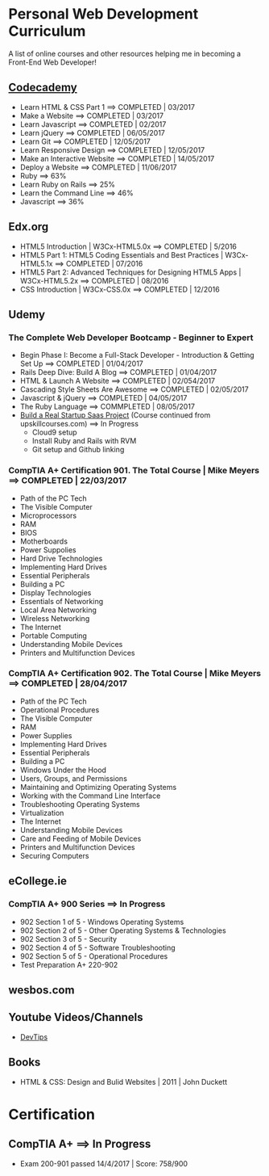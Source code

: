 # Personal Web Development Curriculum

A list of online courses and other resources helping me in becoming a Front-End Web Developer!

## [Codecademy](/Codecademy/)

* Learn HTML & CSS Part 1 ==> COMPLETED | 03/2017
* Make a Website ==> COMPLETED | 03/2017
* Learn Javascript ==> COMPLETED | 02/2017
* Learn jQuery ==> COMPLETED | 06/05/2017
* Learn Git ==> COMPLETED | 12/05/2017
* Learn Responsive Design ==> COMPLETED | 12/05/2017
* Make an Interactive Website ==> COMPLETED | 14/05/2017
* Deploy a Website ==> COMPLETED | 11/06/2017
* Ruby ==> 63%
* Learn Ruby on Rails ==> 25%
* Learn the Command Line ==> 46%
* Javascript ==> 36%


## Edx.org

* HTML5 Introduction | W3Cx-HTML5.0x ==> COMPLETED | 5/2016
* HTML5 Part 1: HTML5 Coding Essentials and Best Practices | W3Cx-HTML5.1x ==> COMPLETED | 07/2016
* HTML5 Part 2: Advanced Techniques for Designing HTML5 Apps | W3Cx-HTML5.2x ==> COMPLETED | 08/2016
* CSS Introduction | W3Cx-CSS.0x ==> COMPLETED | 12/2016


## Udemy

### The Complete Web Developer Bootcamp - Beginner to Expert
* Begin Phase I: Become a Full-Stack Developer - Introduction & Getting Set Up ==> COMPLETED | 01/04/2017
* Rails Deep Dive: Build A Blog ==> COMPLETED | 01/04/2017
* HTML & Launch A Website ==> COMPLETED | 02/054/2017
* Cascading Style Sheets Are Awesome ==> COMPLETED | 02/05/2017
* Javascript & jQuery ==> COMPLETED | 04/05/2017
* The Ruby Language ==> COMMPLETED | 08/05/2017
* [Build a Real Startup Saas Project](https://github.com/sebam2k4/Rails_Devmatch_saas) (Course continued from upskillcourses.com) ==> In Progress
  * Cloud9 setup
  * Install Ruby and Rails with RVM
  * Git setup and Github linking


### CompTIA A+ Certification 901. The Total Course | Mike Meyers ==> COMPLETED | 22/03/2017
* Path of the PC Tech
* The Visible Computer
* Microprocessors
* RAM
* BIOS
* Motherboards
* Power Suppolies
* Hard Drive Technologies
* Implementing Hard Drives
* Essential Peripherals
* Building a PC
* Display Technologies
* Essentials of Networking
* Local Area Networking
* Wireless Networking
* The Internet
* Portable Computing
* Understanding Mobile Devices
* Printers and Multifunction Devices

### CompTIA A+ Certification 902. The Total Course | Mike Meyers ==> COMPLETED | 28/04/2017
* Path of the PC Tech
* Operational Procedures
* The Visible Computer
* RAM
* Power Supplies
* Implementing Hard Drives
* Essential Peripherals
* Building a PC
* Windows Under the Hood
* Users, Groups, and Permissions
* Maintaining and Optimizing Operating Systems
* Working with the Command Line Interface
* Troubleshooting Operating Systems
* Virtualization
* The Internet
* Understanding Mobile Devices
* Care and Feeding of Mobile Devices
* Printers and Multifunction Devices
* Securing Computers


## eCollege.ie

### CompTIA A+ 900 Series ==> In Progress
* 902 Section 1 of 5 - Windows Operating Systems
* 902 Section 2 of 5 - Other Operating Systems & Technologies
* 902 Section 3 of 5 - Security
* 902 Section 4 of 5 - Software Troubleshooting
* 902 Section 5 of 5 - Operational Procedures
* Test Preparation A+ 220-902


## wesbos.com


## Youtube Videos/Channels

* [DevTips](https://www.youtube.com/channel/UCyIe-61Y8C4_o-zZCtO4ETQ)


## Books

* HTML & CSS: Design and Bulid Websites | 2011 | John Duckett


# Certification

## CompTIA A+ ==> In Progress
* Exam 200-901 passed 14/4/2017 | Score: 758/900

